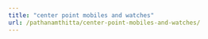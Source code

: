```yaml
---
title: "center point mobiles and watches"
url: /pathanamthitta/center-point-mobiles-and-watches/
---
```

